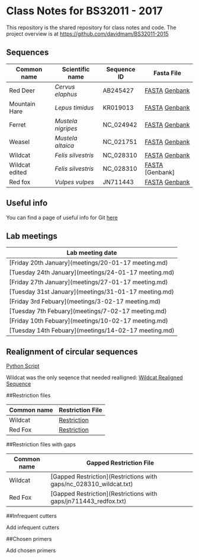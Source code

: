 # Class Notes for BS32011 - 2017

This repository is the shared repository for class notes and code. The project overview is at https://github.com/davidmam/BS32011-2015 

## Sequences


| Common name | Scientific name | Sequence ID | Fasta File |
|---|---|---|---|
| Red Deer | _Cervus elaphus_ | AB245427 | [FASTA](sequences/reddeer.fasta) [Genbank](sequences/reddeer.gb) |
| Mountain Hare | _Lepus timidus_ | KR019013 | [FASTA](sequences/mountainhare.fasta) [Genbank](sequences/mountainhare.gb) |
| Ferret | _Mustela nigripes_ | NC_024942 | [FASTA](sequences/NC_024942.fasta) [Genbank](sequences/NC_024942.gb) |
| Weasel | _Mustela altaica_ | NC_021751 | [FASTA](sequences/Weasel.fasta) [Genbank](sequences/Weasel.gb) |
| Wildcat | _Felis silvestris_ | NC_028310 | [FASTA](sequences/NC_028310_wildcat.fasta) [Genbank](sequences/NC_028310_wildcat.gb) |
| Wildcat edited | _Felis silvestris_ | NC_028310 | [FASTA](sequences/NC_028310_wildcat_edited.fasta)  [Genbank] |
| Red fox | _Vulpes vulpes_ | JN711443 | [FASTA](sequences/JN711443_redfox.fasta) [Genbank](sequences/JN711443_redfox.gb) |


## Useful info

You can find a page of useful info for Git [here](git_info.md)

## Lab meetings

| Lab meeting date | 
|---|
|[Friday 20th January](meetings/20-01-17 meeting.md)|
|[Tuesday 24th January](meetings/24-01-17 meeting.md)|
|[Friday 27th January](meetings/27-01-17 meeting.md)|
|[Tuesday 31st January](meetings/31-01-17 meeting.md)|
|[Friday 3rd Febuary](meetings/3-02-17 meeting.md)|
|[Tuesday 7th Febuary](meetings/7-02-17 meeting.md)|
|[Friday 10th Febuary](meetings/10-02-17 meeting.md)|
|[Tuesday 14th Febuary](meetings/14-02-17 meeting.md)|


## Realignment of circular sequences 

[Python Script](sequences/sequencerealigner.py)

Wildcat was the only seqence that needed realligned:
[Wildcat Realigned Sequence](sequences/NC_028310_wildcat_edited.fasta)

##Restriction files

| Common name | Restriction File |
|---|---|
|Wildcat | [Restriction](sequences/nc_028310.restrict) |
|Red Fox | [Restriction](sequences/jn711443.restrict ) |

##Restriction files with gaps 

| Common name | Gapped Restriction File |
|---|---|
|Wildcat | [Gapped Restriction](Restrictions with gaps/nc_028310_wildcat.txt) |
|Red Fox | [Gapped Restriction](Restrictions with gaps/jn711443_redfox.txt) |

##Infrequent cutters

Add infequent cutters

##Chosen primers

Add chosen primers

